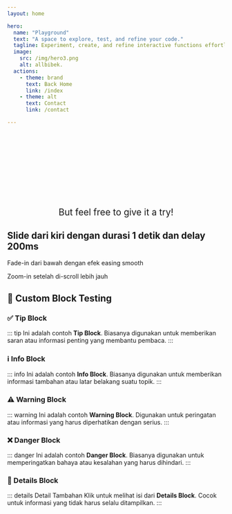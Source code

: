 ```yaml
---
layout: home

hero:
  name: "Playground"
  text: "A space to explore, test, and refine your code."
  tagline: Experiment, create, and refine interactive functions effortlessly. Explore coding, creativity, and problem-solving in a hands-on environment designed for learning and innovation.
  image:
    src: /img/hero3.png
    alt: allbibek.
  actions:
    - theme: brand
      text: Back Home
      link: /index
    - theme: alt
      text: Contact
      link: /contact

---
```


<script setup>
import NotFound from '../.vitepress/theme/components/NotFound.vue';
</script>

<NotFound />

<div class="play-title">
  <h1>This Playground is still<br>a Work in Progress</h1>
  <p> But feel free to give it a try! </p>
</div>

<div data-aos="fade-right" data-aos-duration="2000" data-aos-delay="200">
  <h2>Slide dari kiri dengan durasi 1 detik dan delay 200ms</h2>
</div>

<div data-aos="fade-up" data-aos-duration="2000" data-aos-easing="ease-in-out">
  <p>Fade-in dari bawah dengan efek easing smooth</p>
</div>

<div data-aos="zoom-in" data-aos-offset="300">
  <p>Zoom-in setelah di-scroll lebih jauh</p>
</div>


## 📌 Custom Block Testing

### ✅ Tip Block
::: tip
Ini adalah contoh **Tip Block**. Biasanya digunakan untuk memberikan saran atau informasi penting yang membantu pembaca.
:::

### ℹ️ Info Block
::: info
Ini adalah contoh **Info Block**. Biasanya digunakan untuk memberikan informasi tambahan atau latar belakang suatu topik.
:::

### ⚠️ Warning Block
::: warning
Ini adalah contoh **Warning Block**. Digunakan untuk peringatan atau informasi yang harus diperhatikan dengan serius.
:::

### ❌ Danger Block
::: danger
Ini adalah contoh **Danger Block**. Biasanya digunakan untuk memperingatkan bahaya atau kesalahan yang harus dihindari.
:::

### 📖 Details Block
::: details Detail Tambahan
Klik untuk melihat isi dari **Details Block**. Cocok untuk informasi yang tidak harus selalu ditampilkan.
:::

<pdfmake />

<style scoped>

  .play-title h1 {
    font-family: 'Manrope', sans-serif;
    font-size: 2.5rem;
    font-weight: 900;
    letter-spacing: -0.05em;
    line-height: 1.3;
    color: transparent;
    background: var(--hero-text-gradient-light);
    -webkit-background-clip: text;
    background-clip: text;
    text-align: center;
  }

  html.dark .play-title h1 {
    background: var(--hero-text-gradient-dark);
    -webkit-background-clip: text;
    background-clip: text;
  }

  .play-title p {
    text-align: center;
    font-size: 1.3rem;
  }

@media (max-width: 768px) {
  .play-title h1 { font-size: 2rem; }
  .play-title h2 { font-size: 2rem; }
  .play-title p { font-size: 1rem; }
}

</style>